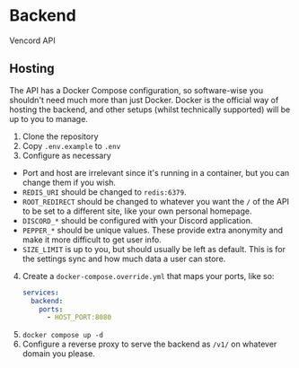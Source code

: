 # Backend
Vencord API

## Hosting
The API has a Docker Compose configuration, so software-wise you shouldn't need much more than just Docker.
Docker is the official way of hosting the backend, and other setups (whilst technically supported) will be
up to you to manage.

1. Clone the repository
2. Copy `.env.example` to `.env`
3. Configure as necessary
  - Port and host are irrelevant since it's running in a container, but you can change them if you wish.
  - `REDIS_URI` should be changed to `redis:6379`.
  - `ROOT_REDIRECT` should be changed to whatever you want the `/` of the API to be set to a different site,
    like your own personal homepage.
  - `DISCORD_*` should be configured with your Discord application.
  - `PEPPER_*` should be unique values. These provide extra anonymity and make it more difficult to get user
    info.
  - `SIZE_LIMIT` is up to you, but should usually be left as default. This is for the settings sync and how
    much data a user can store.
4. Create a `docker-compose.override.yml` that maps your ports, like so:
   ```yaml
   services:
     backend:
       ports:
         - HOST_PORT:8080
   ```
5. `docker compose up -d`
6. Configure a reverse proxy to serve the backend as `/v1/` on whatever domain you please.
